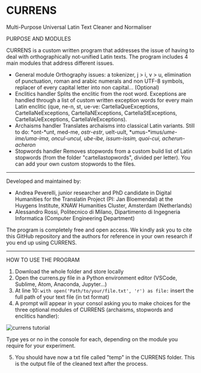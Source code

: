# CURRENS
Multi-Purpose Universal Latin Text Cleaner and Normaliser

PURPOSE AND MODULES

CURRENS is a custom written program that addresses the issue of having to deal with orthographically not-unified Latin texts.
The program includes 4 main modules that address different issues.

- General module
  Orthography issues: a tokenizer, j > i, v > u, elimination of punctuation, roman and arabic numerals and non UTF-8 symbols, replacer of every capital letter into non capital...
  (Optional)
- Enclitics handler
  Splits the enclitic from the root word. Exceptions are handled through a list of custom written exception words for every main Latin enclitic (que, ne-n, st, ue-ve: CartellaQueExceptions, CartellaNeExceptions, CartellaNExceptions, CartellaStExceptions, CartellaUeExceptions, CartellaVeExceptions).
- Archaisms handler
  Translates archaisms into classical Latin variants.
  Still to do: *ont-*unt, med-me, *ostr*-*estr*, uelt-uult, *umus-*imus/*ume-*ime/*uma*-*ima*, *oncul*-*uncul*, *ube-*ibe, *issum*-*issim*, quoi*-cui*, acherun*-acheron*
- Stopwords handler
  Removes stopwords from a custom build list of Latin stopwords (from the folder "cartellastopwords", divided per letter). You can add your own custom stopwords to the files.

---

Developed and maintained by:

- Andrea Peverelli, junior researcher and PhD candidate in Digital Humanities for the Translatin Project (PI: Jan Bloemendal) at the Huygens Institute, KNAW Humanities Cluster, Amsterdam (Netherlands)
- Alessandro Rossi, Politecnico di Milano, Dipartimento di Ingegneria Informatica (Computer Engineering Department)

The program is completely free and open access. We kindly ask you to cite this GitHub repository and the authors for reference in your own research if you end up using CURRENS.

---

HOW TO USE THE PROGRAM

1. Download the whole folder and store locally
2. Open the currens.py file in a Python environment editor (VSCode, Sublime, Atom, Anaconda, Jupyter...)
3. At line 10:
```with open('Path/to/your/file.txt', 'r') as file:```
insert the full path of your text file (in txt format)
4. A prompt will appear in your consol asking you to make choices for the three optional modules of CURRENS (archaisms, stopwords and enclitics handler):

![currens tutorial](https://github.com/AndrewPeverells/CURRENS/assets/45845685/56b83004-f920-4b6f-a348-e0929be62fba)

Type yes or no in the console for each, depending on the module you require for your experiment.

5. You should have now a txt file called "temp" in the CURRENS folder. This is the output file of the cleaned text after the process.
